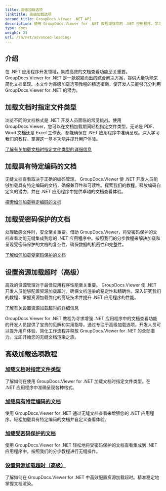 ```yaml
---
title: 高级加载选项
linktitle: 高级加载选项
second_title: GroupDocs.Viewer .NET API
description: 使用 GroupDocs.Viewer for .NET 教程增强您的 .NET 应用程序。学习指定文件类型、管理编码、加载受密码保护的文档等等。
type: docs
weight: 21
url: /zh/net/advanced-loading/
---
```

## 介绍

在 .NET 应用程序开发领域，集成高效的文档查看功能至关重要。 GroupDocs.Viewer for .NET 是一款脱颖而出的综合解决方案，提供大量功能来简化文档呈现。本文作为高级加载选项教程的精选指南，使开发人员能够充分利用 GroupDocs.Viewer for .NET 的潜力。

## 加载文档时指定文件类型
浏览不同的文档格式是 .NET 开发人员面临的常见挑战。使用 GroupDocs.Viewer，您可以在文档加载期间轻松指定文件类型。无论是 PDF、Word 文档还是 Excel 工作表，都能确保在 .NET 应用程序中准确呈现。深入学习我们的教程，掌握这一基本功能并提升用户体验。

[了解有关加载文档时指定文件类型的详细信息](./specify-file-type/)

## 加载具有特定编码的文档
无缝文档查看取决于正确的编码管理。 GroupDocs.Viewer 使 .NET 开发人员能够加载具有特定编码的文档，确保兼容性和可读性。探索我们的教程，释放编码自定义的潜力，并在 .NET 应用程序中提供卓越的文档查看体验。

[探索如何加载特定编码的文档](./load-documents-encoding/)

## 加载受密码保护的文档
处理敏感文件时，安全至关重要。借助 GroupDocs.Viewer，将受密码保护的文档查看功能无缝集成到您的 .NET 应用程序中。按照我们的分步教程来解决加载和呈现受密码保护的文档的复杂性，确保数据的机密性和完整性。

[了解如何加载受密码保护的文档](./load-password-protected-document/)

## 设置资源加载超时（高级）
高效的资源管理对于最佳应用程序性能至关重要。 GroupDocs.Viewer 使 .NET 开发人员能够配置资源加载超时，确保文档渲染的稳定性和精确性。深入研究我们的教程，掌握资源加载优化的高级技术并提升 .NET 应用程序的性能。

[了解有关设置资源加载超时的详细信息](./set-resource-loading-timeout/)

GroupDocs.Viewer for .NET 教程为寻求增强 .NET 应用程序中的文档查看功能的开发人员提供了宝贵的见解和实用指导。通过专注于高级加载选项，开发人员可以提升用户体验、简化工作流程并释放 GroupDocs.Viewer for .NET 的全部潜力。立即开始您的无缝文档渲染之旅。
## 高级加载选项教程
### [加载文档时指定文件类型](./specify-file-type/)
了解如何在使用 GroupDocs.Viewer for .NET 加载文档时指定文件类型。在 .NET 应用程序中准确呈现各种格式。
### [加载具有特定编码的文档](./load-documents-encoding/)
使用 GroupDocs.Viewer for .NET 通过无缝文档查看来增强您的 .NET 应用程序。轻松加载具有特定编码的文档并自定义查看体验。
### [加载受密码保护的文档](./load-password-protected-document/)
使用 GroupDocs.Viewer for .NET 轻松地将受密码保护的文档查看集成到 .NET 应用程序中。按照我们的分步教程进行无缝操作。
### [设置资源加载超时（高级）](./set-resource-loading-timeout/)
了解如何在 GroupDocs.Viewer for .NET 中高效配置资源加载超时。精准稳定地掌握文档渲染。